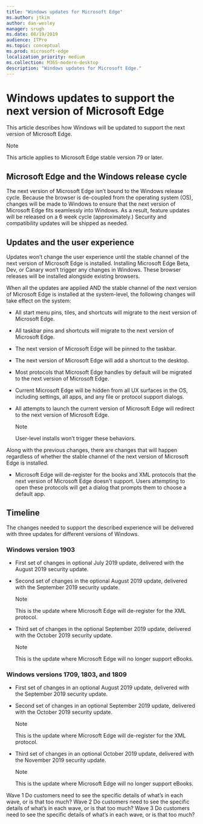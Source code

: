 ```yaml
---
title: "Windows updates for Microsoft Edge"
ms.author: jtkim
author: dan-wesley
manager: srugh
ms.date: 08/19/2019
audience: ITPro
ms.topic: conceptual
ms.prod: microsoft-edge
localization_priority: medium
ms.collection: M365-modern-desktop
description: "Windows updates for Microsoft Edge."
---
```


# Windows updates to support the next version of Microsoft Edge

This article describes how Windows will be updated to support the next version of Microsoft Edge.

> [!NOTE]
> This article applies to Microsoft Edge stable version 79 or later.

## Microsoft Edge and the Windows release cycle

The next version of Microsoft Edge isn’t bound to the Windows release cycle. Because the browser is de-coupled from the operating system (OS), changes will be made to Windows to ensure that the next version of Microsoft Edge fits seamlessly into Windows. As a result, feature updates will be released on a 6 week cycle (approximately.) Security and compatibility updates  will be shipped as needed.

## Updates and the user experience

Updates won’t change the user experience until the stable channel of the next version of Microsoft Edge is installed. Installing Microsoft Edge Beta, Dev, or Canary won’t trigger any changes in Windows. These browser releases will be installed alongside existing browsers.

When all the updates are applied AND the stable channel of the next version of Microsoft Edge is installed at the system-level, the following changes will take effect on the system:

- All start menu pins, tiles, and shortcuts will migrate to the next version of Microsoft Edge.
- All taskbar pins and shortcuts will migrate to the next version of Microsoft Edge.
- The next version of Microsoft Edge will be pinned to the taskbar.
- The next version of Microsoft Edge will add a shortcut to the desktop.
- Most protocols that Microsoft Edge handles by default will be migrated to the next version of Microsoft Edge.
- Current Microsoft Edge will be hidden from all UX surfaces in the OS, including settings, all apps, and any file or protocol support dialogs.
- All attempts to launch the current version of Microsoft Edge will redirect to the next version of Microsoft Edge.

  > [!NOTE]
  > User-level installs won’t trigger these behaviors.

Along with the previous changes, there are changes that will happen regardless of whether the stable channel of the next version of Microsoft Edge is installed.

- Microsoft Edge will de-register for the books and XML protocols that the next version of Microsoft Edge doesn't support. Users attempting to open these protocols will get a dialog that prompts them to choose a default app.

## Timeline

The changes needed to support the described experience will be delivered with three updates for different versions of Windows.

### Windows version 1903

- First set of changes in optional July 2019 update, delivered with the August 2019 security update.
- Second set of changes in the optional August 2019 update, delivered with the September 2019 security update.

  > [!NOTE]
  > This is the update where Microsoft Edge will de-register for the XML protocol.

- Third set of changes in the optional September 2019 update, delivered with the October 2019 security update.

  > [!NOTE]
  > This is the update where Microsoft Edge will no longer support eBooks.

### Windows versions 1709, 1803, and 1809

- First set of changes in an optional August 2019 update, delivered with the September 2019 security update.
- Second set of changes in an optional September 2019 update, delivered with the October 2019 security update.

  > [!NOTE]
  > This is the update where Microsoft Edge will de-register for the XML protocol.

- Third set of changes in an optional October 2019 update, delivered with the November 2019 security update.

  > [!NOTE]
  > This is the update where Microsoft Edge will no longer support eBooks.

<!-- TBD, wave stuff?    -->
Wave 1
Do customers need to see the specific details of what’s in each wave, or is that too much?
Wave 2
Do customers need to see the specific details of what’s in each wave, or is that too much?
Wave 3
Do customers need to see the specific details of what’s in each wave, or is that too much?
